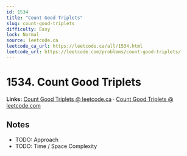 ```yaml
--- 
id: 1534
title: "Count Good Triplets"
slug: count-good-triplets
difficulty: Easy
lock: Normal
source: leetcode.ca
leetcode_ca_url: https://leetcode.ca/all/1534.html
leetcode_url: https://leetcode.com/problems/count-good-triplets/
---
```


# 1534. Count Good Triplets

**Links:** [Count Good Triplets @ leetcode.ca](https://leetcode.ca/all/1534.html) · [Count Good Triplets @ leetcode.com](https://leetcode.com/problems/count-good-triplets/)

## Notes
- TODO: Approach
- TODO: Time / Space Complexity
